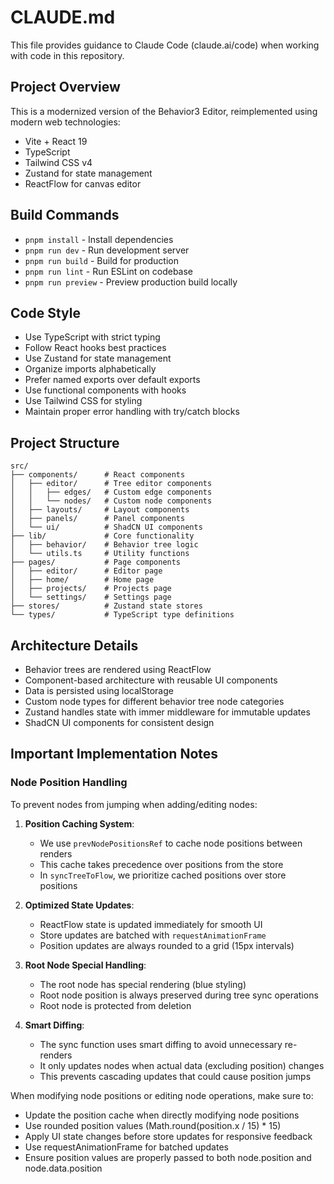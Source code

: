 # CLAUDE.md

This file provides guidance to Claude Code (claude.ai/code) when working with code in this repository.

## Project Overview

This is a modernized version of the Behavior3 Editor, reimplemented using modern web technologies:

- Vite + React 19
- TypeScript
- Tailwind CSS v4
- Zustand for state management
- ReactFlow for canvas editor

## Build Commands

- `pnpm install` - Install dependencies
- `pnpm run dev` - Run development server
- `pnpm run build` - Build for production
- `pnpm run lint` - Run ESLint on codebase
- `pnpm run preview` - Preview production build locally

## Code Style

- Use TypeScript with strict typing
- Follow React hooks best practices
- Use Zustand for state management
- Organize imports alphabetically
- Prefer named exports over default exports
- Use functional components with hooks
- Use Tailwind CSS for styling
- Maintain proper error handling with try/catch blocks

## Project Structure

```
src/
├── components/      # React components
│   ├── editor/      # Tree editor components
│   │   ├── edges/   # Custom edge components
│   │   └── nodes/   # Custom node components
│   ├── layouts/     # Layout components
│   ├── panels/      # Panel components
│   └── ui/          # ShadCN UI components
├── lib/             # Core functionality
│   ├── behavior/    # Behavior tree logic
│   └── utils.ts     # Utility functions
├── pages/           # Page components
│   ├── editor/      # Editor page
│   ├── home/        # Home page
│   ├── projects/    # Projects page
│   └── settings/    # Settings page
├── stores/          # Zustand state stores
└── types/           # TypeScript type definitions
```

## Architecture Details

- Behavior trees are rendered using ReactFlow
- Component-based architecture with reusable UI components
- Data is persisted using localStorage
- Custom node types for different behavior tree node categories
- Zustand handles state with immer middleware for immutable updates
- ShadCN UI components for consistent design

## Important Implementation Notes

### Node Position Handling

To prevent nodes from jumping when adding/editing nodes:

1. **Position Caching System**:
   - We use `prevNodePositionsRef` to cache node positions between renders
   - This cache takes precedence over positions from the store
   - In `syncTreeToFlow`, we prioritize cached positions over store positions

2. **Optimized State Updates**:
   - ReactFlow state is updated immediately for smooth UI
   - Store updates are batched with `requestAnimationFrame`
   - Position updates are always rounded to a grid (15px intervals)

3. **Root Node Special Handling**:
   - The root node has special rendering (blue styling)
   - Root node position is always preserved during tree sync operations
   - Root node is protected from deletion

4. **Smart Diffing**:
   - The sync function uses smart diffing to avoid unnecessary re-renders
   - It only updates nodes when actual data (excluding position) changes
   - This prevents cascading updates that could cause position jumps

When modifying node positions or editing node operations, make sure to:
- Update the position cache when directly modifying node positions
- Use rounded position values (Math.round(position.x / 15) * 15)
- Apply UI state changes before store updates for responsive feedback
- Use requestAnimationFrame for batched updates
- Ensure position values are properly passed to both node.position and node.data.position
